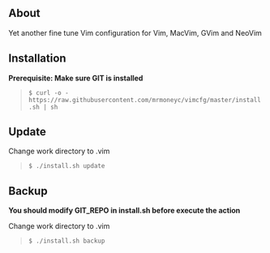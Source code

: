 ## About
Yet another fine tune Vim configuration for Vim, MacVim, GVim and NeoVim

## Installation
**Prerequisite: Make sure GIT is installed**
> `$ curl -o - https://raw.githubusercontent.com/mrmoneyc/vimcfg/master/install.sh | sh`

## Update

Change work directory to .vim

> `$ ./install.sh update`

## Backup

**You should modify GIT_REPO in install.sh before execute the action**

Change work directory to .vim

> `$ ./install.sh backup`
